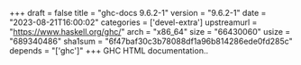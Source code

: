 +++
draft = false
title = "ghc-docs 9.6.2-1"
version = "9.6.2-1"
date = "2023-08-21T16:00:02"
categories = ['devel-extra']
upstreamurl = "https://www.haskell.org/ghc/"
arch = "x86_64"
size = "66430060"
usize = "689340486"
sha1sum = "6f47baf30c3b78088df1a96b814286ede0fd285c"
depends = "['ghc']"
+++
GHC HTML documentation..